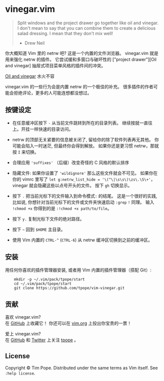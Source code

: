 # vinegar.vim

> Split windows and the project drawer go together like oil and vinegar. I
> don't mean to say that you can combine them to create a delicious salad
> dressing. I mean that they don't mix well!
> - Drew Neil

你大概知道 Vim 里的 netrw 吧?  这是一个内置的文件浏览器。
vinegar.vim 就是用来强化 netrw 的插件。
它尝试缓和多窗口与破坏性的 ["project drawer"][Oil and vinegar] 抽屉式项目菜单风格的插件间的冲突。

[Oil and vinegar](http://vimcasts.org/blog/2013/01/oil-and-vinegar-split-windows-and-project-drawer/) 水火不容

vinegar.vim 的一些行为会是内置 netrw 的一个极佳的补充。
很多插件的作者可能会拒绝评论，更多的人可能连想都没想过。

## 按键设定

* 在任意缓冲区按下 `-` 从当前文件跳转到所在的目录列表。
  继续按就一直往上。开挂一样快速的目录访问。

* netrw 的顶部无关紧要的信息被关闭了, 留给你的除了软件列表再无其他。
  你可能会陷入一时迷茫, 但最终你会得到解放。
  如果你还是更习惯 netrw，那就按 `I` 来切换。
  
* 合理应用 `'suffixes'` （后缀）改变奇怪的 C 风格的默认排序
  
* 隐藏文件: 如果你设置了 `'wildignore'` 那么这些文件就会不可见。 
  如果你在你的 vimrc 里写了 `let g:netrw_list_hide = '\(^\|\s\s\)\zs\.\S\+'`，
  vinegar 就会隐藏这些以点号开头的文件。
  按下 `gh` 切换显示。
  
* 按下 `.` 把当前光标下的文件输入到命令模式`:` 的结尾。
  这是一个很好的实践, 比如说, 你想针对当前光标下的文件或文件夹快速启动 `:grep` 
  `!` 同理。
  输入 `!chmod +x` 你得到的是 `:!chmod +x path/to/file`。

* 按下 `y.` 复制光标下文件的绝对路径。
* 按下 `~` 回到 `$HOME` 主目录。
* 使用 Vim 内置的 `CTRL-^` (`CTRL-6`) 从 netrw 缓冲区切换到之前的缓冲区。

## 安装

用任何你喜欢的插件管理器安装, 或者用 Vim 内置的插件管理器（搭配 Git）:

```shell
    mkdir -p ~/.vim/pack/tpope/start
    cd ~/.vim/pack/tpope/start
    git clone https://github.com/tpope/vim-vinegar.git
```

## 贡献

喜欢 vinegar.vim?  
在 [GitHub](https://github.com/tpope/vim-vinegar)  上收藏它！
你还可以在 [vim.org](https://www.vim.org/scripts/script.php?script_id=5671) 上投出你宝贵的一票！

爱上 vinegar.vim?  
在 [GitHub](https://github.com/tpope) 和 [Twitter](http://twitter.com/tpope) 上关注 [tpope](http://tpo.pe/) 
。

## License

Copyright © Tim Pope.  Distributed under the same terms as Vim itself.
See `:help license`.
